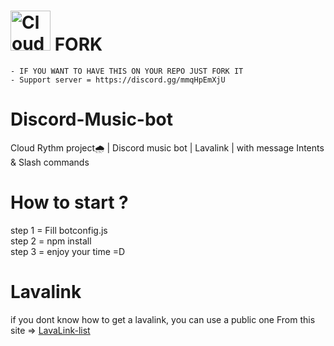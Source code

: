 # <img width="64" height="64" src="https://cdn.discordapp.com/attachments/840481093979602985/918460104066600980/flat-music-icon-png-11.png" alt="Cloud-Rythm"> FORK 
    - IF YOU WANT TO HAVE THIS ON YOUR REPO JUST FORK IT
    - Support server = https://discord.gg/mmqHpEmXjU
# Discord-Music-bot
Cloud Rythm project🌧 | Discord music bot | Lavalink | with message Intents & Slash commands
# How to start ?
step 1 = Fill botconfig.js<br>
step 2 = npm install<br>
step 3 = enjoy your time =D<br>
# Lavalink
if you dont know how to get a lavalink, you can use a public one From this site =>
<a href= "https://lavalink-list.darrennathanael.com">LavaLink-list</a>
